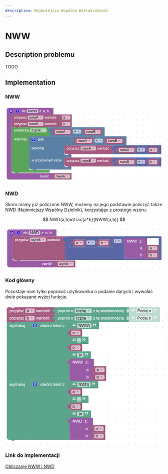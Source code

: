 ```yaml
---
description: Najmniejsza Wspólna Wielokrotność
---
```


# NWW

## Description problemu

TODO

## Implementation

### NWW

![Funkcja obliczająca NWW dwóch podanych liczb naturalnych](../../../../assets/NWW.png)

### NWD

Skoro mamy już policzone NWW, możemy na jego podstawie policzyć także NWD (Najmniejszy Wspólny Dzielnik), korzystając z prostego wzoru:

$$
NWD(a,b)=\frac{a*b}{NWW(a,b)}
$$

![Funkcja obliczająca NWD dwóch podanych liczb naturalnych na podstawie ich NWW](../../../../assets/NWW_NWD.png)

### Kod główny

Pozostaje nam tylko poprosić użytkownika o podanie danych i wywołać dwie pokazane wyżej funkcje.

![](../../../../assets/NWW_NWD_main.png)

### Link do implementacji

[Obliczanie NWW i NWD](https://blockly-demo.appspot.com/static/demos/code/index.html?lang=pl#35v83t)
